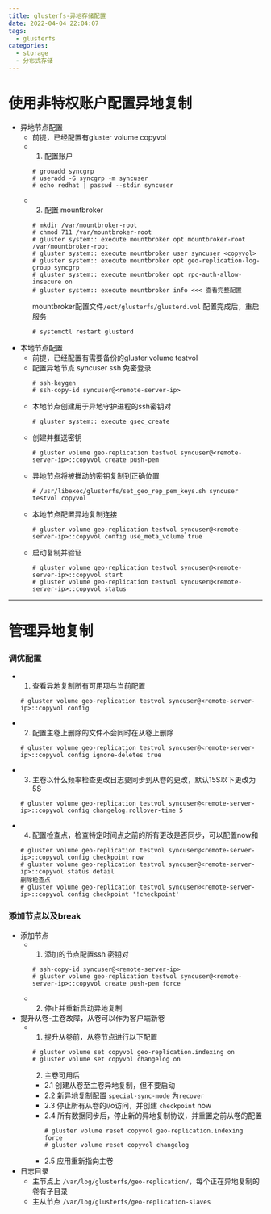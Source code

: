 ```yaml
---
title: glusterfs-异地存储配置
date: 2022-04-04 22:04:07
tags: 
  - glusterfs
categories: 
  - storage
  - 分布式存储
---
```


# 使用非特权账户配置异地复制
- 异地节点配置
  - 前提，已经配置有gluster volume copyvol
  - 1. 配置账户
    ```
    # grouadd syncgrp
    # useradd -G syncgrp -m syncuser
    # echo redhat | passwd --stdin syncuser
    ```
  - 2. 配置 mountbroker
    ```
	# mkdir /var/mountbroker-root
	# chmod 711 /var/mountbroker-root
	# gluster system:: execute mountbroker opt mountbroker-root /var/mountbroker-root
	# gluster system:: execute mountbroker user syncuser <copyvol>
	# gluster system:: execute mountbroker opt geo-replication-log-group syncgrp
	# gluster system:: execute mountbroker opt rpc-auth-allow-insecure on
	# gluster system:: execute mountbroker info <<< 查看完整配置
	```
	mountbroker配置文件`/ect/glusterfs/glusterd.vol`
	配置完成后，重启服务
	```
	# systemctl restart glusterd
	```
- 本地节点配置
  - 前提，已经配置有需要备份的gluster volume testvol
  - 配置异地节点 syncuser ssh 免密登录
    ```
	# ssh-keygen
    # ssh-copy-id syncuser@<remote-server-ip>	
	```
  - 本地节点创建用于异地守护进程的ssh密钥对
    ```
	# gluster system:: execute gsec_create
	```
  - 创建并推送密钥
    ```
	# gluster volume geo-replication testvol syncuser@<remote-server-ip>::copyvol create push-pem	
	```
  - 异地节点将被推动的密钥复制到正确位置
    ```
	# /usr/libexec/glusterfs/set_geo_rep_pem_keys.sh syncuser testvol copyvol
	```
  - 本地节点配置异地复制连接
    ```
	# gluster volume geo-replication testvol syncuser@<remote-server-ip>::copyvol config use_meta_volume true
	```
  - 启动复制并验证
    ```
	# gluster volume geo-replication testvol syncuser@<remote-server-ip>::copyvol start
	# gluster volume geo-replication testvol syncuser@<remote-server-ip>::copyvol status
    ```	
---
# 管理异地复制
### 调优配置
- 1. 查看异地复制所有可用项与当前配置
  ```
  # gluster volume geo-replication testvol syncuser@<remote-server-ip>::copyvol config
  ```
- 2. 配置主卷上删除的文件不会同时在从卷上删除
  ```
  # gluster volume geo-replication testvol syncuser@<remote-server-ip>::copyvol config ignore-deletes true
  ```
- 3. 主卷以什么频率检查更改日志要同步到从卷的更改，默认15S以下更改为5S
  ```
  # gluster volume geo-replication testvol syncuser@<remote-server-ip>::copyvol config changelog.rollover-time 5
  ```
- 4. 配置检查点，检查特定时间点之前的所有更改是否同步，可以配置now和
  ```
  # gluster volume geo-replication testvol syncuser@<remote-server-ip>::copyvol config checkpoint now
  # gluster volume geo-replication testvol syncuser@<remote-server-ip>::copyvol status detail
  删除检查点
  # gluster volume geo-replication testvol syncuser@<remote-server-ip>::copyvol config checkpoint '!checkpoint'
  ```
### 添加节点以及break
- 添加节点
  - 1. 添加的节点配置ssh 密钥对
    ```
	# ssh-copy-id syncuser@<remote-server-ip>
	# gluster volume geo-replication testvol syncuser@<remote-server-ip>::copyvol create push-pem force
	```
  - 2. 停止并重新启动异地复制
- 提升从卷-主卷故障，从卷可以作为客户端新卷
  - 1. 提升从卷前，从卷节点进行以下配置
    ```
	# gluster volume set copyvol geo-replication.indexing on
	# gluster volume set copyvol changelog on
	```
	2. 主卷可用后
	  - 2.1 创建从卷至主卷异地复制，但不要启动
	  - 2.2 新异地复制配置 `special-sync-mode` 为`recover`
	  - 2.3 停止所有从卷的i/o访问，并创建 `checkpoint` now
	  - 2.4 所有数据同步后，停止新的异地复制协议，并重置之前从卷的配置
	    ```
		# gluster volume reset copyvol geo-replication.indexing force
		# gluster volume reset copyvol changelog
		```
	  - 2.5 应用重新指向主卷
- 日志目录
  - 主节点上 `/var/log/glusterfs/geo-replication/`，每个正在异地复制的卷有子目录
  - 主从节点 `/var/log/glusterfs/geo-replication-slaves`
  
 
  
  
  
  
  
  
  
  
  
  
  
  
  
  
  
  